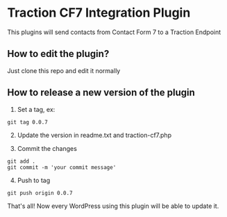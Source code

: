 # Traction CF7 Integration Plugin

This plugins will send contacts from Contact Form 7 to a Traction Endpoint

## How to edit the plugin?

Just clone this repo and edit it normally

## How to release a new version of the plugin

1) Set a tag, ex: 

```git tag 0.0.7```

2) Update the version in readme.txt and traction-cf7.php

3) Commit the changes

```
git add .
git commit -m 'your commit message'
```

4) Push to tag

```git push origin 0.0.7```

That's all! Now every WordPress using this plugin will be able to update it.
